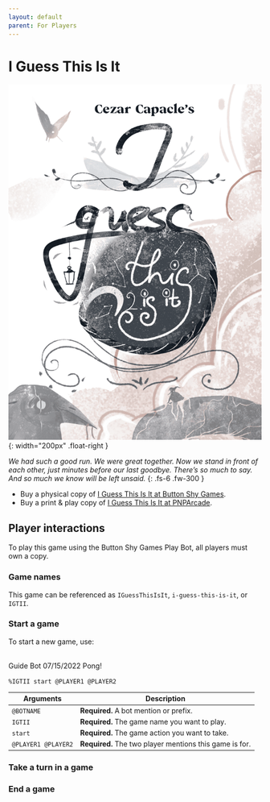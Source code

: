 ```yaml
---
layout: default
parent: For Players
---
```


# I Guess This Is It

![I Guess This Is It cover](../assets/i-guess-this-is-it--cover.png){: width="200px" .float-right }

_We had such a good run. We were great together. Now we stand in front of each
other, just minutes before our last goodbye. There’s so much to say. And so
much we know will be left unsaid._
{: .fs-6 .fw-300 }

* Buy a physical copy of [I Guess This Is It at Button Shy Games](https://buttonshygames.com/products/i-guess-this-is-it-1).
* Buy a print & play copy of [I Guess This Is It at PNPArcade](https://www.pnparcade.com/products/i-guess-this-is-it).

## Player interactions

To play this game using the Button Shy Games Play Bot, all players must own a copy.

### Game names

This game can be referenced as `IGuessThisIsIt`, `i-guess-this-is-it`, or `IGTII`.

### Start a game

To start a new game, use:

<div class="discord-messages">
  <div class="discord-message">
    <div class="discord-message-content">
      <div class="discord-author-avatar"><img src="https://cdn.discordapp.com/embed/avatars/2.png" alt=""></div>
      <div class="discord-message-body">
        <span class="discord-author-info"><span class="discord-author-username">Guide Bot</span></span>
        <span class="discord-message-timestamp">07/15/2022</span>
        Pong!
      </div>
    </div>
  </div>
</div>

```
%IGTII start @PLAYER1 @PLAYER2
``` 

| Arguments           | Description                                             |
|---------------------|---------------------------------------------------------|
| `@BOTNAME`          | **Required.** A bot mention or prefix.                  |
| `IGTII`             | **Required.** The game name you want to play.           |
| `start`             | **Required.** The game action you want to take.         |
| `@PLAYER1 @PLAYER2` | **Required.** The two player mentions this game is for. |

### Take a turn in a game

### End a game
